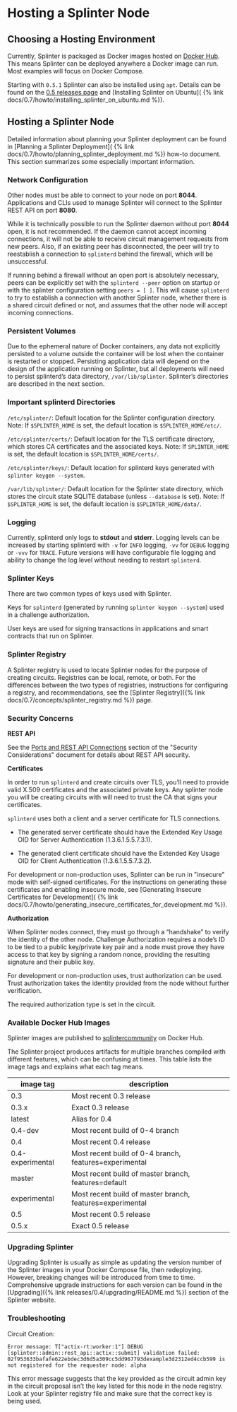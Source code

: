 # Hosting a Splinter Node

<!--
  Copyright 2018-2021 Cargill Incorporated
  Licensed under Creative Commons Attribution 4.0 International License
  https://creativecommons.org/licenses/by/4.0/
-->

## Choosing a Hosting Environment

Currently, Splinter is packaged as Docker images hosted on
[Docker Hub](https://hub.docker.com/u/splintercommunity/). This means
Splinter can be deployed anywhere a Docker image can run. Most examples will
focus on Docker Compose.

Starting with `0.5.1` Splinter can also be installed using `apt`.
Details can be found on the
[0.5 releases page](https://www.splinter.dev/releases/0.5/download.html) and
[Installing Splinter on Ubuntu](
{% link docs/0.7/howto/installing_splinter_on_ubuntu.md %}).

## Hosting a Splinter Node

Detailed information about planning your Splinter deployment can be found in
[Planning a Splinter Deployment](
{% link docs/0.7/howto/planning_splinter_deployment.md %})
how-to document. This section summarizes some especially important information.

### Network Configuration

Other nodes must be able to connect to your node on port **8044**.
Applications and CLIs used to manage Splinter will connect to the Splinter REST
API on port **8080**.

While it is technically possible to run the Splinter daemon without port
**8044** open, it is not recommended. If the daemon cannot accept incoming
connections, it will not be able to receive circuit management requests from new
peers. Also, if an existing peer has disconnected, the peer will try to
reestablish a connection to `splinterd` behind the firewall, which will be
unsuccessful.

If running behind a firewall without an open port is absolutely necessary, peers
can be explicitly set with the `splinterd --peer` option on startup or with the
splinter configuration setting `peers = [ ]`. This will cause `splinterd` to try
to establish a connection with another Splinter node, whether there is a
shared circuit defined or not, and assumes that the other node will accept
incoming connections.

### Persistent Volumes

Due to the ephemeral nature of Docker containers, any data not explicitly
persisted to a volume outside the container will be lost when the container is
restarted or stopped. Persisting application data will depend on the design of
the application running on Splinter, but all deployments will need to persist
splinterd’s data directory, `/var/lib/splinter`. Splinter’s directories are
described in the next section.


### Important splinterd Directories

`/etc/splinter/`:
Default location for the Splinter configuration directory. Note: If
`$SPLINTER_HOME` is set, the default location is `$SPLINTER_HOME/etc/`.

`/etc/splinter/certs/`:
Default location for the TLS certificate directory, which stores CA certificates
and the associated keys. Note: If `SPLINTER_HOME` is set, the default location
is `$SPLINTER_HOME/certs/`.

`/etc/splinter/keys/`:
Default location for splinterd keys generated with `splinter keygen --system`.

`/var/lib/splinter/`:
Default location for the Splinter state directory, which stores the circuit
state SQLITE database (unless `--database` is set). Note: If
`$SPLINTER_HOME` is set, the default location is `$SPLINTER_HOME/data/`.

### Logging

Currently, splinterd only logs to **stdout** and **stderr**. Logging levels can
be increased by starting splinterd with `-v` for `INFO` logging, `-vv` for
`DEBUG` logging or `-vvv` for `TRACE`. Future versions will have configurable
file logging and ability to change the log level without needing to restart
`splinterd`.


### Splinter Keys

There are two common types of keys used with Splinter.

Keys for `splinterd` (generated by running `splinter keygen --system`)
used in a challenge authorization.

User keys are used for signing transactions in applications and smart contracts
that run on Splinter.

### Splinter Registry

A Splinter registry is used to locate Splinter nodes for the purpose of creating
circuits. Registries can be local, remote, or both. For the differences between
the two types of registries, instructions for configuring a registry, and
recommendations, see the
[Splinter Registry]({% link docs/0.7/concepts/splinter_registry.md %})
page.


### Security Concerns

**REST API**

See the
[Ports and REST API Connections](/docs/0.7/concepts/security_considerations.html#ports-and-rest-api-connections)
section of the "Security Considerations" document for details about REST API
security.

**Certificates**

In order to run `splinterd` and create circuits over TLS, you’ll need to provide
valid X.509 certificates and the associated private keys. Any splinter node you
will be creating circuits with will need to trust the CA that signs your
certificates.

`splinterd` uses both a client and a server certificate for TLS
connections.

* The generated server certificate should have the Extended Key Usage
  OID for Server Authentication (1.3.6.1.5.5.7.3.1).

* The generated client certificate should have the Extended Key Usage
  OID for Client Authentication (1.3.6.1.5.5.7.3.2).

For development or non-production uses, Splinter can be run in "insecure" mode
with self-signed certificates. For the instructions on generating these
certificates and enabling insecure mode, see
[Generating Insecure Certificates for Development](
{% link docs/0.7/howto/generating_insecure_certificates_for_development.md %}).

**Authorization**

When Splinter nodes connect, they must go through a “handshake” to verify the
identity of the other node. Challenge Authorization requires a node’s ID to be
tied to a public key/private key pair and a node must prove they have access to
that key by signing a random nonce, providing the resulting signature and their
public key.

For development or non-production uses, trust authorization can be used.
Trust authorization takes the identity provided from the node without further
verification.

The required authorization type is set in the circuit.

### Available Docker Hub Images

Splinter images are published to
[splintercommunity](https://hub.docker.com/u/splintercommunity) on Docker Hub.

The Splinter project produces artifacts for multiple branches compiled with
different features, which can be confusing at times. This table lists the
image tags and explains what each tag means.

| image tag        | description                                               |
|------------------|-----------------------------------------------------------|
| 0.3              | Most recent 0.3 release                                   |
| 0.3.x            | Exact 0.3 release                                         |
| latest           | Alias for 0.4                                             |
| 0.4-dev          | Most recent build of 0-4 branch                           |
| 0.4              | Most recent 0.4 release                                   |
| 0.4-experimental | Most recent build of 0-4 branch, features=experimental    |
| master           | Most recent build of master branch, features=default      |
| experimental     | Most recent build of master branch, features=experimental |
| 0.5              | Most recent 0.5 release                                   |
| 0.5.x            | Exact 0.5 release                                         |

### Upgrading Splinter

Upgrading Splinter is usually as simple as updating the version number of the
Splinter images in your Docker Compose file, then
redeploying. However, breaking changes will be introduced from time to time.
Comprehensive upgrade instructions for each version can be found in the
[Upgrading]({% link releases/0.4/upgrading/README.md %})
section of the Splinter website.

### Troubleshooting

Circuit Creation:

```
Error message: T["actix-rt:worker:1"] DEBUG [splinter::admin::rest_api::actix::submit] validation failed: 02f953633bafafe622ebdec3d6d5a309cc5dd967793dexample3d2312ed4ccb599 is not registered for the requester node: alpha
```

This error message suggests that the key provided as the circuit admin key in the
circuit proposal isn’t the key listed for this node in the node registry.
Look at your Splinter registry file and make sure that the correct key is
being used.

